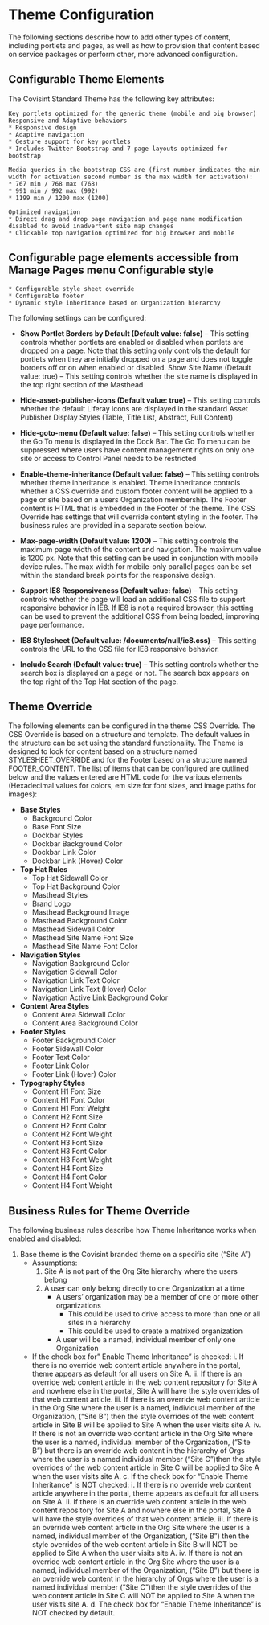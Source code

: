 # Theme Configuration
The following sections describe how to add other types of content, including portlets and pages, as well as how to provision that content based on service packages or perform other, more advanced configuration.

## Configurable Theme Elements
The Covisint Standard Theme has the following key attributes:
```
Key portlets optimized for the generic theme (mobile and big browser) Responsive and Adaptive behaviors
* Responsive design
* Adaptive navigation
* Gesture support for key portlets
* Includes Twitter Bootstrap and 7 page layouts optimized for bootstrap
```
```
Media queries in the bootstrap CSS are (first number indicates the min width for activation second number is the max width for activation):
* 767 min / 768 max (768)
* 991 min / 992 max (992)
* 1199 min / 1200 max (1200)
```
```
Optimized navigation
* Direct drag and drop page navigation and page name modification disabled to avoid inadvertent site map changes
* Clickable top navigation optimized for big browser and mobile
```
## Configurable page elements accessible from Manage Pages menu Configurable style
    * Configurable style sheet override
    * Configurable footer
    * Dynamic style inheritance based on Organization hierarchy             
The following settings can be configured:
* **Show Portlet Borders by Default (Default value: false)** – This setting controls whether portlets are enabled or disabled when portlets are dropped on a page.  Note that this setting only controls the default for portlets when they are initially dropped on a page and does not toggle borders off or on when enabled or disabled. Show Site Name (Default value: true) – This setting controls whether the site name is displayed in the top right section of the Masthead
 
* **Hide-asset-publisher-icons (Default value: true)** – This setting controls whether the default Liferay icons are displayed in the standard Asset Publisher Display Styles (Table, Title List, Abstract, Full Content)
* **Hide-goto-menu (Default value: false)** – This setting controls whether the Go To menu is displayed in the Dock Bar.  The Go To menu can be suppressed where users have content management rights on only one site or access to Control Panel needs to be restricted
* **Enable-theme-inheritance (Default value: false)** – This setting controls whether theme inheritance is enabled.  Theme inheritance controls whether a CSS override and custom footer content will be applied to a page or site based on a users Organization membership.  The Footer content is HTML that is embedded in the Footer of the theme.  The CSS Override has settings that will override content styling in the footer.  The business rules are provided in a separate section below.
* **Max-page-width (Default value: 1200)** – This setting controls the maximum page width of the content and navigation.  The maximum value is 1200 px.  Note that this setting can be used in conjunction with mobile device rules.  The max width for mobile-only parallel pages can be set within the standard break points for the responsive design.
* **Support IE8 Responsiveness (Default value: false)** – This setting controls whether the page will load an additional CSS file to support responsive behavior in IE8.  If IE8 is not a required browser, this setting can be used to prevent the additional CSS from being loaded, improving page performance.
* **IE8 Stylesheet (Default value: /documents/null/ie8.css)** – This setting controls the URL to the CSS file for IE8 responsive behavior.
* **Include Search (Default value: true)** – This setting controls whether the search box is displayed on a page or not.  The search box appears on the top right of the Top Hat section of the page.

## Theme Override
The following elements can be configured in the theme CSS Override.  The CSS Override is based on a structure and template.  The default values in the structure can be set using the standard functionality.  The Theme is designed to look for content based on a structure named STYLESHEET_OVERRIDE and for the Footer based on a structure named FOOTER_CONTENT.  The list of items that can be configured are outlined below and the values entered are HTML code for the various elements (Hexadecimal values for colors, em size for font sizes, and image paths for images):
* **Base Styles**
    * Background Color
    * Base Font Size
    * Dockbar Styles
    * Dockbar Background Color
    * Dockbar Link Color
    * Dockbar Link (Hover) Color
* **Top Hat Rules**
    * Top Hat Sidewall Color
    * Top Hat Background Color
    * Masthead Styles
    * Brand Logo
    * Masthead Background Image
    * Masthead Background Color
    * Masthead Sidewall Color
    * Masthead Site Name Font Size
    * Masthead Site Name Font Color
* **Navigation Styles**
    * Navigation Background Color
    * Navigation Sidewall Color
    * Navigation Link Text Color
    * Navigation Link Text (Hover) Color
    * Navigation Active Link Background Color
* **Content Area Styles**
    * Content Area Sidewall Color
    * Content Area Background Color
* **Footer Styles**
    * Footer Background Color
    * Footer Sidewall Color
    * Footer Text Color
    * Footer Link Color
    * Footer Link (Hover) Color
* **Typography Styles**
    * Content H1 Font Size
    * Content H1 Font Color
    * Content H1 Font Weight
    * Content H2 Font Size
    * Content H2 Font Color
    * Content H2 Font Weight
    * Content H3 Font Size
    * Content H3 Font Color
    * Content H3 Font Weight
    * Content H4 Font Size
    * Content H4 Font Color
    * Content H4 Font Weight

## Business Rules for Theme Override
The following business rules describe how Theme Inheritance works when enabled and disabled:
1. Base theme is the Covisint branded theme on a specific site (“Site A”)
    * Assumptions:
        1. Site A is not part of the Org Site hierarchy where the users belong
        2. A user can only belong directly to one Organization at a time
            * A users’ organization may be a member of one or more other organizations
                * This could be used to drive access to more than one or all sites in a hierarchy
                * This could be used to create a matrixed organization
            * A user will be a named, individual member of only one Organization
    * If the check box for” Enable Theme Inheritance” is checked:
i.	If there is no override web content article anywhere in the portal, theme appears as default for all users on Site A.
ii.	If there is an override web content article in the web content repository for Site A and nowhere else in the portal, Site A will have the style overrides of that web content article.
iii.	If there is an override web content article in the Org Site where the user is a named, individual member of the Organization, (“Site B”) then the style overrides of the web content article in Site B will be applied to Site A when the user visits site A.
iv.	If there is not an override web content article in the Org Site where the user is a named, individual member of the Organization, (“Site B”) but there is an override web content in the hierarchy of Orgs where the user is a named individual member (“Site C”)then the style overrides of the web content article in Site C will be applied to Site A when the user visits site A.
c.	If the check box for “Enable Theme Inheritance” is NOT checked:
i.	If there is no override web content article anywhere in the portal, theme appears as default for all users on Site A.
ii.	If there is an override web content article in the web content repository for Site A and nowhere else in the portal, Site A will have the style overrides of that web content article.
iii.	If there is an override web content article in the Org Site where the user is a named, individual member of the Organization, (“Site B”) then the style overrides of the web content article in Site B will NOT be applied to Site A when the user visits site A.
iv.	If there is not an override web content article in the Org Site where the user is a named, individual member of the Organization, (“Site B”) but there is an override web content in the hierarchy of Orgs where the user is a named individual member (“Site C”)then the style overrides of the web content article in Site C will NOT be applied to Site A when the user visits site A.
d.	The check box for “Enable Theme Inheritance” is NOT checked by default.

